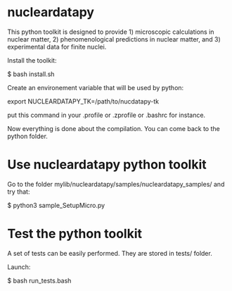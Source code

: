 # nucleardatapy

This python toolkit is designed to provide 1) microscopic calculations
in nuclear matter, 2) phenomenological predictions in nuclear matter,
and 3) experimental data for finite nuclei.

Install the toolkit:

$ bash install.sh

Create an environement variable that will be used by python:

export NUCLEARDATAPY_TK=/path/to/nucdatapy-tk

put this command in your .profile or .zprofile or .bashrc for instance.

Now everything is done about the compilation. You can come back to the
python folder.

# Use nucleardatapy python toolkit

Go to the folder mylib/nucleardatapy/samples/nucleardatapy_samples/ and try that:

$ python3 sample_SetupMicro.py

# Test the python toolkit

A set of tests can be easily performed. They are stored in tests/ folder.

Launch:

$ bash run_tests.bash


